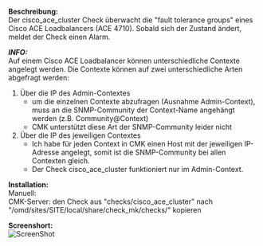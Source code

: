 **Beschreibung:**  
Der cisco_ace_cluster Check überwacht die "fault tolerance groups" eines Cisco ACE Loadbalancers (ACE 4710).
Sobald sich der Zustand ändert, meldet der Check einen Alarm.

***INFO:***  
Auf einem Cisco ACE Loadbalancer können unterschiedliche Contexte angelegt werden.
Die Contexte können auf zwei unterschiedliche Arten abgefragt werden:
  1. Über die IP des Admin-Contextes
      -  um die einzelnen Contexte abzufragen (Ausnahme Admin-Context), muss an die SNMP-Community der Context-Name angehängt werden (z.B. Community@Context)
      - CMK unterstützt diese Art der SNMP-Community leider nicht
  2. Über die IP des jeweiligen Contextes
      - Ich habe für jeden Context in CMK einen Host mit der jeweiligen IP-Adresse angelegt, somit ist die SNMP-Community bei allen Contexten gleich.
      - Der Check cisco_ace_cluster funktioniert nur im Admin-Context.


**Installation:**    
Manuell:  
CMK-Server: den Check aus "checks/cisco_ace_cluster" nach "/omd/sites/SITE/local/share/check_mk/checks/" kopieren  



**Screenshort:**  
![ScreenShot](https://github.com/christianbur/check_mk/blob/master/cisco_ace_cluster/1.png)
